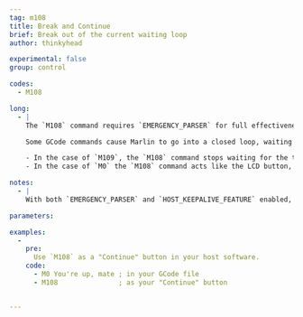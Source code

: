 ```yaml
---
tag: m108
title: Break and Continue
brief: Break out of the current waiting loop
author: thinkyhead

experimental: false
group: control

codes:
  - M108

long:
  - |
    The `M108` command requires `EMERGENCY_PARSER` for full effectiveness. (Otherwise a full queue blocks the parser.)

    Some GCode commands cause Marlin to go into a closed loop, waiting indefinitely for a certain state or event. For example, `M109` waits for the target temperature to be reached, and `M0` waits for an LCD click.

    - In the case of `M109`, the `M108` command stops waiting for the target temperature and continues processing GCode. This may result in "cold extrude" messages. For a full stop use `M112`.
    - In the case of `M0` the `M108` command acts like the LCD button, breaking out of `M0` and continuing to process the GCode queue.

notes:
  - |
    With both `EMERGENCY_PARSER` and `HOST_KEEPALIVE_FEATURE` enabled, hosts will be able to prompt for continuation or cancellation, confirming with `M108` and cancelling with `M112`.

parameters:

examples:
  -
    pre:
      Use `M108` as a "Continue" button in your host software.
    code:
      - M0 You're up, mate ; in your GCode file
      - M108               ; as your "Continue" button


---
```


